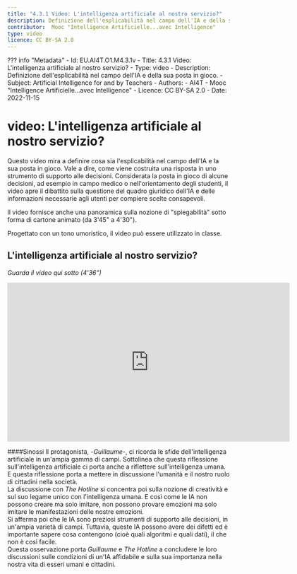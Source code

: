 ```yaml
---
title: "4.3.1 Video: L'intelligenza artificiale al nostro servizio?"
description: Definizione dell'esplicabilità nel campo dell'IA e della sua posta in gioco.
contributor:  Mooc "Intelligence Artificielle...avec Intelligence"
type: video
licence: CC BY-SA 2.0
---
```

??? info "Metadata"
    - Id: EU.AI4T.O1.M4.3.1v
    - Title: 4.3.1 Video: L'intelligenza artificiale al nostro servizio?
    - Type: video
    - Description: Definizione dell'esplicabilità nel campo dell'IA e della sua posta in gioco.
    - Subject: Artificial Intelligence for and by Teachers
    - Authors:
        - AI4T 
        - Mooc "Intelligence Artificielle...avec Intelligence"
    - Licence: CC BY-SA 2.0
    - Date: 2022-11-15


# video: L'intelligenza artificiale al nostro servizio?

Questo video mira a definire cosa sia l'esplicabilità nel campo dell'IA e la sua posta in gioco. Vale a dire, come viene costruita una risposta in uno strumento di supporto alle decisioni. Considerata la posta in gioco di alcune decisioni, ad esempio in campo medico o nell'orientamento degli studenti, il video apre il dibattito sulla questione del quadro giuridico dell'IA e delle informazioni necessarie agli utenti per compiere scelte consapevoli.

Il video fornisce anche una panoramica sulla nozione di "spiegabilità" sotto forma di cartone animato (da 3'45" a 4'30").

Progettato con un tono umoristico, il video può essere utilizzato in classe.

## L'intelligenza artificiale al nostro servizio?  
_Guarda il video qui sotto (4'36")_

<center><iframe width="640" height="360" src="https://www.youtube.com/embed/LsP7ma-iwfk?rel=0&showinfo=0&cc_load_policy=1&hl=en&modestbranding=1" frameborder="0" allowfullscreen></iframe></center>

####Sinossi
Il protagonista, -_Guillaume_-, ci ricorda le sfide dell'intelligenza artificiale in un'ampia gamma di campi. Sottolinea che questa riflessione sull'intelligenza artificiale ci porta anche a riflettere sull'intelligenza umana. E questa riflessione porta a mettere in discussione l'umanità e il nostro ruolo di cittadini nella società.  
La discussione con _The Hotline_ si concentra poi sulla nozione di creatività e sul suo legame unico con l'intelligenza umana. E così come le IA non possono creare ma solo imitare, non possono provare emozioni ma solo imitare le manifestazioni delle nostre emozioni.  
Si afferma poi che le IA sono preziosi strumenti di supporto alle decisioni, in un'ampia varietà di campi. Tuttavia, queste IA possono avere dei difetti ed è importante sapere cosa contengono (cioè quali algoritmi e quali dati), il che non è così facile.  
Questa osservazione porta _Guillaume_ e _The Hotline_ a concludere le loro discussioni sulle condizioni di un'IA affidabile e sulla sua importanza nella nostra vita di esseri umani e cittadini.

